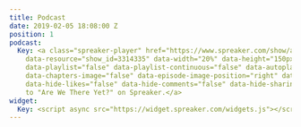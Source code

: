 ```yaml
---
title: Podcast
date: 2019-02-05 18:08:00 Z
position: 1
podcast:
  Key: <a class="spreaker-player" href="https://www.spreaker.com/show/are-we-there-yet_1"
    data-resource="show_id=3314335" data-width="20%" data-height="150px" data-theme="light"
    data-playlist="false" data-playlist-continuous="false" data-autoplay="false" data-live-autoplay="false"
    data-chapters-image="false" data-episode-image-position="right" data-hide-logo="false"
    data-hide-likes="false" data-hide-comments="false" data-hide-sharing="false" data-cover="https://d3wo5wojvuv7l.cloudfront.net/images.spreaker.com/original/25147444b1820f9cedf7ab98ec3e531f.jpg">Listen
    to "Are We There Yet?" on Spreaker.</a>
widget:
  Key: <script async src="https://widget.spreaker.com/widgets.js"></script>
---
```


